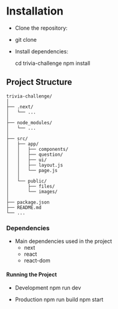 # Installation

* Clone the repository:

 - git clone <repository-url>
 
* Install dependencies:

    cd trivia-challenge
    npm install


## Project Structure

    trivia-challenge/
    │
    ├── .next/
    │   └── ...
    │
    ├── node_modules/
    │   └── ...
    │
    ├── src/
    │   ├── app/
    │   │   ├── components/
    │   │   ├── question/
    │   │   ├── ui/
    │   │   ├── layout.js
    │   │   └── page.js
    │   │
    │   └── public/
    │       ├── files/
    │       └── images/
    │
    ├── package.json
    ├── README.md
    └── ...


### Dependencies

* Main dependencies used in the project
    - next
    - react
    - react-dom


#### Running the Project
    
* Development
    npm run dev

* Production
    npm run build
    npm start